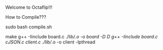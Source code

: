 Welcome to Octaflip!!!

How to Compile???

sudo bash compile.sh




make
g++ -Iinclude board.c ./lib/*.o -o board -D D
g++ -Iinclude board.c cJSON.c client.c ./lib/*.o -o client -lpthread
